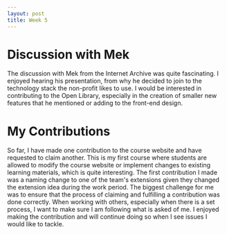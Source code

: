 ```yaml
---
layout: post
title: Week 5
---
```


# Discussion with Mek

The discussion with Mek from the Internet Archive was quite fascinating. I enjoyed hearing his presentation, from why he decided to join to the technology stack the non-profit likes to use. I would be interested in contributing to the Open Library, especially in the creation of smaller new features that he mentioned or adding to the front-end design.

<!--more-->


# My Contributions

So far, I have made one contribution to the course website and have requested to claim another. This is my first course where students are allowed to modify the course website or implement changes to existing learning materials, which is quite interesting. The first contribution I made was a naming change to one of the team's extensions given they changed the extension idea during the work period. The biggest challenge for me was to ensure that the process of claiming and fulfilling a contribution was done correctly. When working with others, especially when there is a set process, I want to make sure I am following what is asked of me. I enjoyed making the contribution and will continue doing so when I see issues I would like to tackle.
